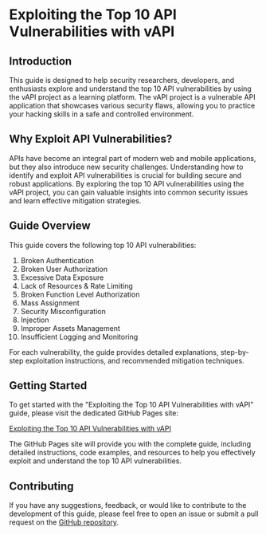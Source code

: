 # Exploiting the Top 10 API Vulnerabilities with vAPI

## Introduction
This guide is designed to help security researchers, developers, and enthusiasts explore and understand the top 10 API vulnerabilities by using the vAPI project as a learning platform. The vAPI project is a vulnerable API application that showcases various security flaws, allowing you to practice your hacking skills in a safe and controlled environment.

## Why Exploit API Vulnerabilities?
APIs have become an integral part of modern web and mobile applications, but they also introduce new security challenges. Understanding how to identify and exploit API vulnerabilities is crucial for building secure and robust applications. By exploring the top 10 API vulnerabilities using the vAPI project, you can gain valuable insights into common security issues and learn effective mitigation strategies.

## Guide Overview
This guide covers the following top 10 API vulnerabilities:

1. Broken Authentication
2. Broken User Authorization
3. Excessive Data Exposure
4. Lack of Resources & Rate Limiting
5. Broken Function Level Authorization
6. Mass Assignment
7. Security Misconfiguration
8. Injection
9. Improper Assets Management
10. Insufficient Logging and Monitoring

For each vulnerability, the guide provides detailed explanations, step-by-step exploitation instructions, and recommended mitigation techniques.

## Getting Started
To get started with the "Exploiting the Top 10 API Vulnerabilities with vAPI" guide, please visit the dedicated GitHub Pages site:

[Exploiting the Top 10 API Vulnerabilities with vAPI](https://sne-m23-sn.github.io/Top-10-API-Vulnerabilities-with-vAPI/)

The GitHub Pages site will provide you with the complete guide, including detailed instructions, code examples, and resources to help you effectively exploit and understand the top 10 API vulnerabilities.

## Contributing
If you have any suggestions, feedback, or would like to contribute to the development of this guide, please feel free to open an issue or submit a pull request on the [GitHub repository](https://sne-m23-sn.github.io/Top-10-API-Vulnerabilities-with-vAPI/).

